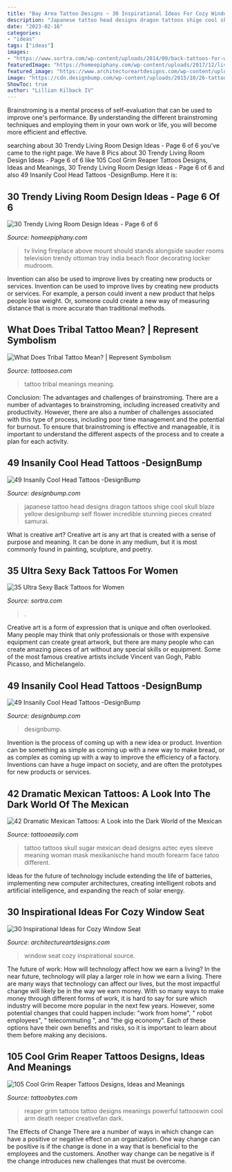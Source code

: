 ```yaml
---
title: "Bay Area Tattoo Designs ~ 30 Inspirational Ideas For Cozy Window Seat"
description: "Japanese tattoo head designs dragon tattoos shige cool skull blaze yellow designbump self flower incredible stunning pieces created samurai"
date: "2023-02-16"
categories:
- "ideas"
tags: ["ideas"]
images:
- "https://www.sortra.com/wp-content/uploads/2014/09/back-tattoos-for-women14.jpg"
featuredImage: "https://homeepiphany.com/wp-content/uploads/2017/12/living-rooms_335.jpg"
featured_image: "https://www.architectureartdesigns.com/wp-content/uploads/2013/07/howellcustombuild._com.jpg"
image: "https://cdn.designbump.com/wp-content/uploads/2015/10/26-tattoo-on-the-head.jpg"
ShowToc: true
author: "Lillian Kilback IV"
---
```



Brainstroming is a mental process of self-evaluation that can be used to improve one's performance. By understanding the different brainstroming techniques and employing them in your own work or life, you will become more efficient and effective.

	

		
searching about 30 Trendy Living Room Design Ideas - Page 6 of 6 you've came to the right page. We have 8 Pics about 30 Trendy Living Room Design Ideas - Page 6 of 6 like 105 Cool Grim Reaper Tattoos Designs, Ideas and Meanings, 30 Trendy Living Room Design Ideas - Page 6 of 6 and also 49 Insanily Cool Head Tattoos -DesignBump. Here it is:
		
    
## 30 Trendy Living Room Design Ideas - Page 6 Of 6

<img loading=lazy src="https://homeepiphany.com/wp-content/uploads/2017/12/living-rooms_335.jpg" onerror="this.onerror=null;this.src='https://tse3.mm.bing.net/th?id=OIP.q5sFeGeDrCQGTKSghcuEQwHaLI&amp;pid=15.1';" alt="30 Trendy Living Room Design Ideas - Page 6 of 6">

_Source: homeepiphany.com_

>tv living fireplace above mount should stands alongside sauder rooms television trendy ottoman tray india beach floor decorating locker mudroom. 

	

Invention can also be used to improve lives by creating new products or services.
Invention can be used to improve lives by creating new products or services. For example, a person could invent a new product that helps people lose weight. Or, someone could create a new way of measuring distance that is more accurate than traditional methods.

    
## What Does Tribal Tattoo Mean? | Represent Symbolism

<img loading=lazy src="https://www.tattooseo.com/wp-content/uploads/2013/11/Tribal-Tattoo-Meanings-27.jpg" onerror="this.onerror=null;this.src='https://tse2.mm.bing.net/th?id=OIP.5CXMHaHcdb9-eGTNdxgGCQAAAA&amp;pid=15.1';" alt="What Does Tribal Tattoo Mean? | Represent Symbolism">

_Source: tattooseo.com_

>tattoo tribal meanings meaning. 

	

Conclusion: The advantages and challenges of brainstroming.
There are a number of advantages to brainstroming, including increased creativity and productivity. However, there are also a number of challenges associated with this type of process, including poor time management and the potential for burnout. To ensure that brainstroming is effective and manageable, it is important to understand the different aspects of the process and to create a plan for each activity.

    
## 49 Insanily Cool Head Tattoos -DesignBump

<img loading=lazy src="https://cdn.designbump.com/wp-content/uploads/2015/10/13-Japanese-tattoo-on-the-head.jpg" onerror="this.onerror=null;this.src='https://tse4.mm.bing.net/th?id=OIP.g_lfSOLS3lYOaX9eKudmEAHaIe&amp;pid=15.1';" alt="49 Insanily Cool Head Tattoos -DesignBump">

_Source: designbump.com_

>japanese tattoo head designs dragon tattoos shige cool skull blaze yellow designbump self flower incredible stunning pieces created samurai. 

	

What is creative art?
Creative art is any art that is created with a sense of purpose and meaning. It can be done in any medium, but it is most commonly found in painting, sculpture, and poetry.

    
## 35 Ultra Sexy Back Tattoos For Women

<img loading=lazy src="https://www.sortra.com/wp-content/uploads/2014/09/back-tattoos-for-women14.jpg" onerror="this.onerror=null;this.src='https://tse3.mm.bing.net/th?id=OIP.IZXGNWF3hwgWH_8crpMckgHaLH&amp;pid=15.1';" alt="35 Ultra Sexy Back Tattoos for Women">

_Source: sortra.com_

>. 

	

Creative art is a form of expression that is unique and often overlooked. Many people may think that only professionals or those with expensive equipment can create great artwork, but there are many people who can create amazing pieces of art without any special skills or equipment. Some of the most famous creative artists include Vincent van Gogh, Pablo Picasso, and Michelangelo.

    
## 49 Insanily Cool Head Tattoos -DesignBump

<img loading=lazy src="https://cdn.designbump.com/wp-content/uploads/2015/10/26-tattoo-on-the-head.jpg" onerror="this.onerror=null;this.src='https://tse1.mm.bing.net/th?id=OIP.t6NCesjNJjsyvoY_NmVMggHaE8&amp;pid=15.1';" alt="49 Insanily Cool Head Tattoos -DesignBump">

_Source: designbump.com_

>designbump. 

	

Invention is the process of coming up with a new idea or product. Invention can be something as simple as coming up with a new way to make bread, or as complex as coming up with a way to improve the efficiency of a factory. Inventions can have a huge impact on society, and are often the prototypes for new products or services.

    
## 42 Dramatic Mexican Tattoos: A Look Into The Dark World Of The Mexican

<img loading=lazy src="http://www.tattooeasily.com/wp-content/uploads/2014/05/4fa2d50273203bd992070b450d49d091.jpg" onerror="this.onerror=null;this.src='https://tse4.mm.bing.net/th?id=OIP.WwQdtdKbgF2zJ7XIn5F0ogHaK_&amp;pid=15.1';" alt="42 Dramatic Mexican Tattoos: A Look into the Dark World of the Mexican">

_Source: tattooeasily.com_

>tattoo tattoos skull sugar mexican dead designs aztec eyes sleeve meaning woman mask mexikanische hand mouth forearm face tatoo different. 

	

Ideas for the future of technology include extending the life of batteries, implementing new computer architectures, creating intelligent robots and artificial intelligence, and expanding the reach of solar energy.

    
## 30 Inspirational Ideas For Cozy Window Seat

<img loading=lazy src="https://www.architectureartdesigns.com/wp-content/uploads/2013/07/howellcustombuild._com.jpg" onerror="this.onerror=null;this.src='https://tse1.mm.bing.net/th?id=OIP.eN3TTRrfYGF0IxSuB6UTQAHaLL&amp;pid=15.1';" alt="30 Inspirational Ideas for Cozy Window Seat">

_Source: architectureartdesigns.com_

>window seat cozy inspirational source. 

	

The future of work: How will technology affect how we earn a living?
In the near future, technology will play a larger role in how we earn a living. There are many ways that technology can affect our lives, but the most impactful change will likely be in the way we earn money. With so many ways to make money through different forms of work, it is hard to say for sure which industry will become more popular in the next few years. However, some potential changes that could happen include: 
"work from home", " robot employees", " telecommuting ", and "the gig economy". Each of these options have their own benefits and risks, so it is important to learn about them before making any decisions.

    
## 105 Cool Grim Reaper Tattoos Designs, Ideas And Meanings

<img loading=lazy src="https://www.tattoobytes.com/wp-content/uploads/2016/12/The-Grim-Reaper-Tattoo-on-Arm.jpg" onerror="this.onerror=null;this.src='https://tse4.mm.bing.net/th?id=OIP.WHonh5jfaYvZuZQgiHSjpwHaJ4&amp;pid=15.1';" alt="105 Cool Grim Reaper Tattoos Designs, Ideas and Meanings">

_Source: tattoobytes.com_

>reaper grim tattoos tattoo designs meanings powerful tattooswin cool arm death reeper creativefan dark. 

	

The Effects of Change
There are a number of ways in which change can have a positive or negative effect on an organization. One way change can be positive is if the change is done in a way that is beneficial to the employees and the customers. Another way change can be negative is if the change introduces new challenges that must be overcome.

